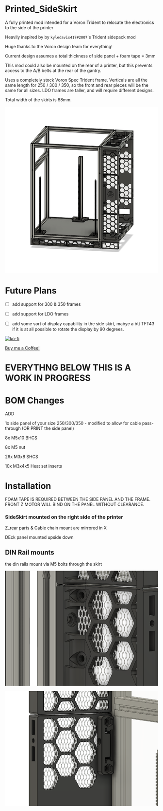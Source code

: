 # Printed_SideSkirt
A fully printed mod intended for a Voron Trident to relocate the electronics to the side of the printer

Heavily inspired by by `kyledavis417#2007`'s Trident sidepack mod

Huge thanks to the Voron design team for everything!



Current design assumes a total thickness of side panel + foam tape = 3mm

This mod could also be mounted on the rear of a printer, but this prevents access to the A/B belts at the rear of the gantry.

Uses a completely stock Voron Spec Trident frame. Verticals are all the same length for 250 / 300 / 350, so the front and rear pieces will be the same for all sizes. 
LDO frames are taller, and will require different designs.

Total width of the skirts is 88mm. 

<p align="center">
  <img src="Images/overview.png" width="800">
</p>


# Future Plans

- [ ] add support for 300 & 350 frames
- [ ] add support for LDO frames
- [ ] add some sort of display capability in the side skirt, mabye a btt TFT43 if it is at all possible to rotate the display by 90 degrees.


[![ko-fi](https://ko-fi.com/img/githubbutton_sm.svg)](https://ko-fi.com/M4M2H52T7)

[Buy me a Coffee!](https://ko-fi.com/legoman27281)


# EVERYTHNG BELOW THIS IS A WORK IN PROGRESS


# BOM Changes

ADD

1x side panel of your size 250/300/350 - modified to allow for cable pass-through (OR PRINT the side panel)

8x M5x10 BHCS

8x M5 nut

26x M3x8 SHCS

10x M3x4x5 Heat set inserts


# Installation

FOAM TAPE IS REQUIRED BETWEEN THE SIDE PANEL AND THE FRAME. FRONT Z MOTOR WILL BIND ON THE PANEL WITHOUT CLEARANCE.

### SideSkirt mounted on the right side of the printer
Z_rear parts & Cable chain mount are mirrored in X 

DEck panel mounted upside down



## DIN Rail mounts
the din rails mount via M5 bolts through the skirt

<p align="center">
  <img src="Images/din_outside.png" width="600">
</p>

<p align="center">
  <img src="Images/din_inside.png" width="600">
</p>
